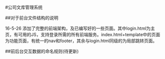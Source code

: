 ﻿#公司文库管理系统

##对于前台文件结构的说明

16-5-26 添加了完整的前端架构，及已编写好的一些页面。其中login.html为主页，有可用的JS，支持登录所需的所有前端服务。index.html+template中的页面为功能页面，有统一的nav和footer，其余与login.html同级的为局部跳转页面。


##前后台交互数据的命名规则(待更新)
